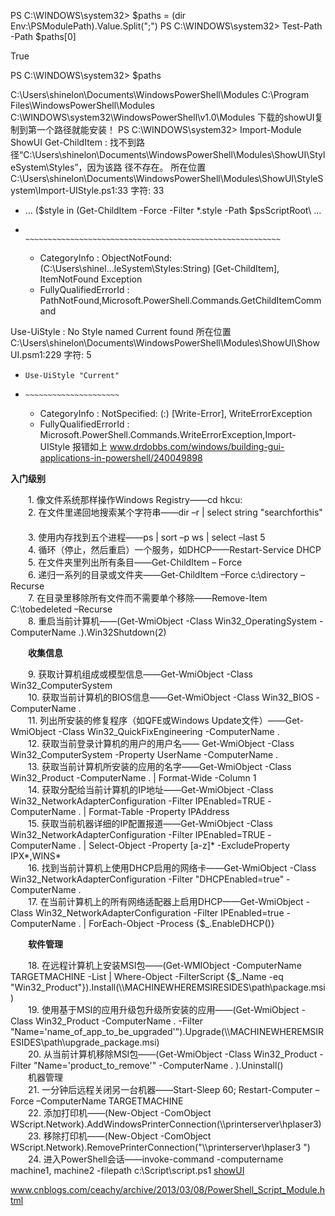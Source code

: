 PS C:\WINDOWS\system32> $paths = (dir Env:\PSModulePath).Value.Split(";")
PS C:\WINDOWS\system32> Test-Path -Path $paths[0]

True

PS C:\WINDOWS\system32> $paths

C:\Users\shinelon\Documents\WindowsPowerShell\Modules
C:\Program Files\WindowsPowerShell\Modules
C:\WINDOWS\system32\WindowsPowerShell\v1.0\Modules
下载的showUI复制到第一个路径就能安装！
PS C:\WINDOWS\system32> Import-Module ShowUI
Get-ChildItem : 找不到路径“C:\Users\shinelon\Documents\WindowsPowerShell\Modules\ShowUI\StyleSystem\Styles”，因为该路
径不存在。
所在位置 C:\Users\shinelon\Documents\WindowsPowerShell\Modules\ShowUI\StyleSystem\Import-UIStyle.ps1:33 字符: 33
+ ... ($style in (Get-ChildItem -Force -Filter *.style -Path $psScriptRoot\ ...
+                 ~~~~~~~~~~~~~~~~~~~~~~~~~~~~~~~~~~~~~~~~~~~~~~~~~~~~~~~~~
    + CategoryInfo          : ObjectNotFound: (C:\Users\shinel...leSystem\Styles:String) [Get-ChildItem], ItemNotFound
   Exception
    + FullyQualifiedErrorId : PathNotFound,Microsoft.PowerShell.Commands.GetChildItemCommand

Use-UiStyle : No Style named Current found
所在位置 C:\Users\shinelon\Documents\WindowsPowerShell\Modules\ShowUI\ShowUI.psm1:229 字符: 5
+     Use-UiStyle "Current"
+     ~~~~~~~~~~~~~~~~~~~~~
    + CategoryInfo          : NotSpecified: (:) [Write-Error], WriteErrorException
    + FullyQualifiedErrorId : Microsoft.PowerShell.Commands.WriteErrorException,Import-UIStyle
    报错如上
www.drdobbs.com/windows/building-gui-applications-in-powershell/240049898


**入门级别**

　　1\. 像文件系统那样操作Windows Registry——cd hkcu:  
　　2\. 在文件里递回地搜索某个字符串——dir –r | select string "searchforthis"   
　　  
　　3\. 使用内存找到五个进程——ps | sort –p ws | select –last 5  
　　4\. 循环（停止，然后重启）一个服务，如DHCP——Restart-Service DHCP  
　　5\. 在文件夹里列出所有条目——Get-ChildItem – Force  
　　6\. 递归一系列的目录或文件夹——Get-ChildItem –Force c:\\directory –Recurse  
　　7\. 在目录里移除所有文件而不需要单个移除——Remove-Item C:\\tobedeleted –Recurse  
　　8\. 重启当前计算机——(Get-WmiObject -Class Win32_OperatingSystem -ComputerName .).Win32Shutdown(2)

　　**收集信息**

　　9\. 获取计算机组成或模型信息——Get-WmiObject -Class Win32_ComputerSystem  
　　10\. 获取当前计算机的BIOS信息——Get-WmiObject -Class Win32_BIOS -ComputerName .  
　　11\. 列出所安装的修复程序（如QFE或Windows Update文件）——Get-WmiObject -Class Win32_QuickFixEngineering -ComputerName .  
　　12\. 获取当前登录计算机的用户的用户名—— Get-WmiObject -Class Win32_ComputerSystem -Property UserName -ComputerName .  
　　13\. 获取当前计算机所安装的应用的名字——Get-WmiObject -Class Win32_Product -ComputerName . | Format-Wide -Column 1  
　　14\. 获取分配给当前计算机的IP地址——Get-WmiObject -Class Win32_NetworkAdapterConfiguration -Filter IPEnabled=TRUE -ComputerName . | Format-Table -Property IPAddress  
　　15\. 获取当前机器详细的IP配置报道——Get-WmiObject -Class Win32_NetworkAdapterConfiguration -Filter IPEnabled=TRUE -ComputerName . | Select-Object -Property \[a-z\]* -ExcludeProperty IPX*,WINS*  
　　16\. 找到当前计算机上使用DHCP启用的网络卡——Get-WmiObject -Class Win32_NetworkAdapterConfiguration -Filter "DHCPEnabled=true" -ComputerName .  
　　17\. 在当前计算机上的所有网络适配器上启用DHCP——Get-WmiObject -Class Win32\_NetworkAdapterConfiguration -Filter IPEnabled=true -ComputerName . | ForEach-Object -Process {$\_.EnableDHCP()}

　　**软件管理**

　　18\. 在远程计算机上安装MSI包——(Get-WMIObject -ComputerName TARGETMACHINE -List | Where-Object -FilterScript {$_.Name -eq "Win32_Product"}).Install(\\\MACHINEWHEREMSIRESIDES\\path\\package.msi)  
　　19\. 使用基于MSI的应用升级包升级所安装的应用——(Get-WmiObject -Class Win32\_Product -ComputerName . -Filter "Name='name\_of\_app\_to\_be\_upgraded'").Upgrade(\\\MACHINEWHEREMSIRESIDES\\path\\upgrade_package.msi)  
　　20\. 从当前计算机移除MSI包——(Get-WmiObject -Class Win32\_Product -Filter "Name='product\_to_remove'" -ComputerName . ).Uninstall()  
　　机器管理  
　　21\. 一分钟后远程关闭另一台机器——Start-Sleep 60; Restart-Computer –Force –ComputerName TARGETMACHINE  
　　22\. 添加打印机——(New-Object -ComObject WScript.Network).AddWindowsPrinterConnection(\\\printerserver\\hplaser3)  
　　23\. 移除打印机——(New-Object -ComObject WScript.Network).RemovePrinterConnection("\\\printerserver\\hplaser3 ")  
　　24\. 进入PowerShell会话——invoke-command -computername machine1, machine2 -filepath c:\\Script\\script.ps1
[showUI](https://github.com/ShowUI/ShowUI)










www.cnblogs.com/ceachy/archive/2013/03/08/PowerShell_Script_Module.html














